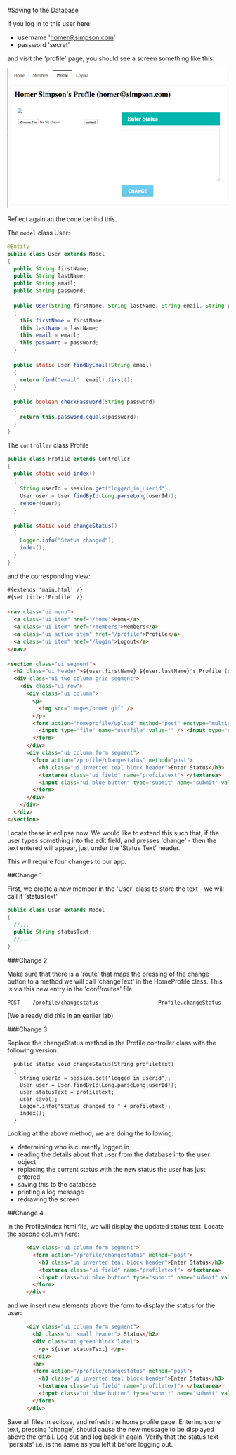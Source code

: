 #Saving to the Database

If you log in to this user here:

- username 'homer@simpson.com'
- password 'secret'

and visit the 'profile' page, you should see a screen something like this:

![](img/07.png)

Reflect again an the code behind this. 

The `model` class User:

~~~java
@Entity
public class User extends Model
{
  public String firstName;
  public String lastName;
  public String email;
  public String password;
  
  public User(String firstName, String lastName, String email, String password)
  {
    this.firstName = firstName;
    this.lastName = lastName;
    this.email = email;
    this.password = password;
  }
  
  public static User findByEmail(String email)
  {
    return find("email", email).first();
  }

  public boolean checkPassword(String password)
  {
    return this.password.equals(password);
  }
}
~~~

The `controller` class Profile

~~~java
public class Profile extends Controller
{
  public static void index()
  {
    String userId = session.get("logged_in_userid");
    User user = User.findById(Long.parseLong(userId));
    render(user);
  }
  
  public static void changeStatus()
  {
    Logger.info("Status changed");
    index();
  }
}
~~~

and the corresponding view:

~~~html
#{extends 'main.html' /}
#{set title:'Profile' /}

<nav class="ui menu"> 
  <a class="ui item" href="/home">Home</a>      
  <a class="ui item" href="/members">Members</a>   
  <a class="ui active item" href="/profile">Profile</a>   
  <a class="ui item" href="/login">Logout</a>      
</nav>

<section class="ui segment">
  <h2 class="ui header">${user.firstName} ${user.lastName}'s Profile (${user.email})</h2>
  <div class="ui two column grid segment">
    <div class="ui row">
      <div class="ui column">
        <p>
          <img src="images/homer.gif" />
        </p>
        <form action="homeprofile/upload" method="post" enctype="multipart/form-data">
          <input type="file" name="userfile" value="" /> <input type="submit" name="submit" value="upload" />
        </form>
      </div>
      <div class="ui column form segment">
        <form action="/profile/changestatus" method="post">
          <h3 class="ui inverted teal block header">Enter Status</h3>
          <textarea class="ui field" name="profiletext"> </textarea>
          <input class="ui blue button" type="submit" name="submit" value="Change" />
        </form>
      </div>
    </div>
  </div>
</section>
~~~

Locate these in eclipse now. We would like to extend this such that, if the user types something into the edit field, and presses 'change' - then the text entered will appear, just under the 'Status Text' header.

This will require four changes to our app. 

##Change 1

First, we create a new member in the 'User' class to store the text - we will call it 'statusText'

~~~java
public class User extends Model
{ 
  //...
  public String statusText;
  //...
}
~~~

###Change 2

Make sure that there is a 'route' that maps the pressing of the change button to a method we will call 'changeText' in the HomeProfile class. This is via this new entry in the 'conf/routes' file:

~~~
POST    /profile/changestatus                   Profile.changeStatus
~~~

(We already did this in an earlier lab)

###Change 3

Replace the changeStatus method in the Profile controller class with the following version:

~~~
  public static void changeStatus(String profiletext)
  {
    String userId = session.get("logged_in_userid");
    User user = User.findById(Long.parseLong(userId));
    user.statusText = profiletext;
    user.save();
    Logger.info("Status changed to " + profiletext);
    index();
  } 
~~~

Looking at the above method, we are doing the following:

- determining who is currently logged in
- reading the details about that user from the database into the user object
- replacing the current status with the new status the user has just entered
- saving this to the database
- printing a log message
- redrawing the screen


##Change 4

In the  Profile/index.html file, we will display the updated status text. Locate the second column here:

~~~html
      <div class="ui column form segment">
        <form action="/profile/changestatus" method="post">
          <h3 class="ui inverted teal block header">Enter Status</h3>
          <textarea class="ui field" name="profiletext"> </textarea>
          <input class="ui blue button" type="submit" name="submit" value="Change" />
        </form>
      </div>
~~~

and we insert new elements above the form to display the status for the user:

~~~html
      <div class="ui column form segment">
        <h2 class="ui small header"> Status</h2>
        <div class="ui green block label">
          <p> ${user.statusText} </p>
        </div>
        <hr>
        <form action="/profile/changestatus" method="post">
          <h3 class="ui inverted teal block header">Enter Status</h3>
          <textarea class="ui field" name="profiletext"> </textarea>
          <input class="ui blue button" type="submit" name="submit" value="Change" />
        </form>
      </div>
~~~

Save all files in eclipse, and refresh the home profile page. Entering some text, pressing 'change', should cause the new message to be displayed above the email. Log out and log back in again. Verify that the status text 'persists' i.e. is the same as you left it before logging out.

